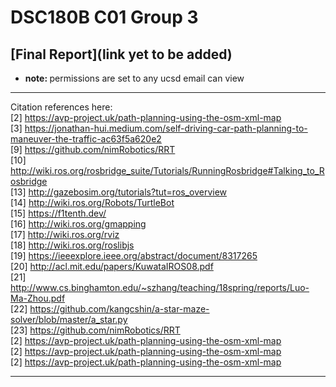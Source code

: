 # DSC180B C01 Group 3

## [Final Report](link yet to be added)
* <b>note: </b> permissions are set to any ucsd email can view


***
Citation references here: <br/>
[2] https://avp-project.uk/path-planning-using-the-osm-xml-map <br/>
[3] https://jonathan-hui.medium.com/self-driving-car-path-planning-to-maneuver-the-traffic-ac63f5a620e2 <br/>
[9] https://github.com/nimRobotics/RRT <br/>
[10] http://wiki.ros.org/rosbridge_suite/Tutorials/RunningRosbridge#Talking_to_Rosbridge <br/>
[13] http://gazebosim.org/tutorials?tut=ros_overview <br/>
[14] http://wiki.ros.org/Robots/TurtleBot <br/>
[15] https://f1tenth.dev/ <br/>
[16] http://wiki.ros.org/gmapping <br/>
[17] http://wiki.ros.org/rviz <br/>
[18] http://wiki.ros.org/roslibjs <br/>
[19] https://ieeexplore.ieee.org/abstract/document/8317265 <br/>
[20] http://acl.mit.edu/papers/KuwataIROS08.pdf <br/> 
[21] http://www.cs.binghamton.edu/~szhang/teaching/18spring/reports/Luo-Ma-Zhou.pdf <br/>
[22] https://github.com/kangcshin/a-star-maze-solver/blob/master/a_star.py <br/>
[23] https://github.com/nimRobotics/RRT <br/>
[2] https://avp-project.uk/path-planning-using-the-osm-xml-map <br/>
[2] https://avp-project.uk/path-planning-using-the-osm-xml-map <br/>
[2] https://avp-project.uk/path-planning-using-the-osm-xml-map
***

